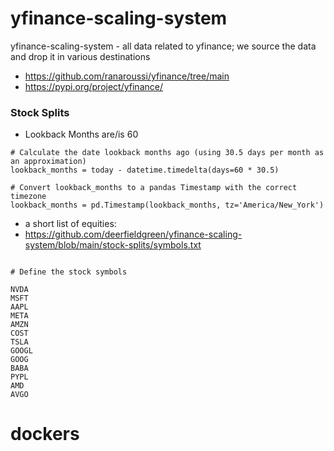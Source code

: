 # yfinance-scaling-system
yfinance-scaling-system - all data related to yfinance; we source the data and drop it in various destinations



- https://github.com/ranaroussi/yfinance/tree/main
- https://pypi.org/project/yfinance/




### Stock Splits 
- Lookback Months are/is 60

```
# Calculate the date lookback months ago (using 30.5 days per month as an approximation)
lookback_months = today - datetime.timedelta(days=60 * 30.5)

# Convert lookback_months to a pandas Timestamp with the correct timezone
lookback_months = pd.Timestamp(lookback_months, tz='America/New_York')
```

- a short list of equities: 
- https://github.com/deerfieldgreen/yfinance-scaling-system/blob/main/stock-splits/symbols.txt
```

# Define the stock symbols

NVDA
MSFT
AAPL
META
AMZN
COST
TSLA
GOOGL
GOOG
BABA
PYPL
AMD
AVGO

```

# dockers
